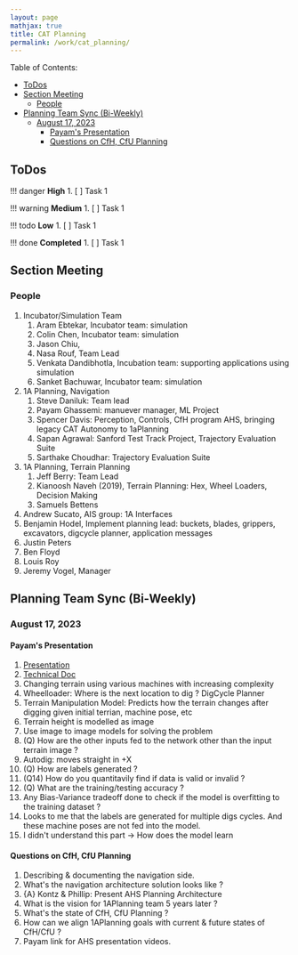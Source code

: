 ```yaml
---
layout: page
mathjax: true
title: CAT Planning
permalink: /work/cat_planning/
---
```


Table of Contents:
- [ToDos](#todos)
- [Section Meeting](#section-meeting)
  - [People](#people)
- [Planning Team Sync (Bi-Weekly)](#planning-team-sync-bi-weekly)
  - [August 17, 2023](#august-17-2023)
    - [Payam's Presentation](#payams-presentation)
    - [Questions on CfH, CfU Planning](#questions-on-cfh-cfu-planning)

## ToDos
!!! danger **High**
    1. [ ] Task 1

!!! warning **Medium**
    1. [ ] Task 1

!!! todo **Low**
    1. [ ] Task 1

!!! done **Completed**
    1. [ ] Task 1


## Section Meeting

### People
1. Incubator/Simulation Team
   1. Aram Ebtekar, Incubator team: simulation
   2. Colin Chen, Incubator team: simulation
   3. Jason Chiu,
   4. Nasa Rouf, Team Lead
   5. Venkata Dandibhotla, Incubation team: supporting applications using simulation
   6. Sanket Bachuwar, Incubator team: simulation
2. 1A Planning, Navigation
   1. Steve Daniluk: Team lead
   2. Payam Ghassemi: manuever manager, ML Project
   3. Spencer Davis: Perception, Controls, CfH program AHS, bringing legacy CAT Autonomy to 1aPlanning   
   4. Sapan Agrawal: Sanford Test Track Project, Trajectory Evaluation Suite 
   5. Sarthake Choudhar: Trajectory Evaluation Suite
3. 1A Planning, Terrain Planning
   1. Jeff Berry: Team Lead
   2. Kianoosh Naveh (2019), Terrain Planning: Hex, Wheel Loaders, Decision Making
   3. Samuels Bettens
4. Andrew Sucato, AIS group: 1A Interfaces 
5. Benjamin Hodel, Implement planning lead: buckets, blades, grippers, excavators, digcycle planner, application messages
6. Justin Peters
7. Ben Floyd
8. Louis Roy
9. Jeremy Vogel, Manager

## Planning Team Sync (Bi-Weekly)

### August 17, 2023
#### Payam's Presentation
1. [Presentation](https://caterpillar.sharepoint.com/:p:/r/teams/1APlanning251Group/_layouts/15/Doc.aspx?sourcedoc=%7BA3BD6B1D-A71F-4654-B393-41F41E6074B4%7D&file=ml-terrain-manipulation-model.pptx&action=edit&mobileredirect=true)
2. [Technical Doc](https://dev.azure.com/CatDevelopment/1A%20Planning/_git/wl-dig-sim?path=/docs/ml_based_terrain_sim_approx_model.md&version=GBpayam/wl-ml&_a=preview)
3. Changing terrain using various machines with increasing complexity
4. Wheelloader: Where is the next location to dig ? DigCycle Planner  
5. Terrain Manipulation Model: Predicts how the terrain changes after digging given initial terrian, machine pose, etc
6. Terrain height is modelled as image
7. Use image to image models for solving the problem
8. (Q) How are the other inputs fed to the network other than the input terrain image ?
9. Autodig: moves straight in +X
10. (Q) How are labels generated ? 
11. (Q14) How do you quantitavily find if data is valid or invalid ? 
12. (Q) What are the training/testing accuracy ?
13. Any Bias-Variance tradeoff done to check if the model is overfitting to the training dataset ? 
14. Looks to me that the labels are generated for multiple digs cycles. And these machine poses are not fed into the model.
15. I didn't understand this part -> How does the model learn 

#### Questions on CfH, CfU Planning
1. Describing & documenting the navigation side.
2. What's the navigation architecture solution looks like ?
3. {A} Kontz & Phillip: Present AHS Planning Architecture
4. What is the vision for 1APlanning team 5 years later ?
5. What's the state of CfH, CfU Planning ? 
6. How can we align 1APlanning goals with current & future states of CfH/CfU ?
7. Payam link for AHS presentation videos.
